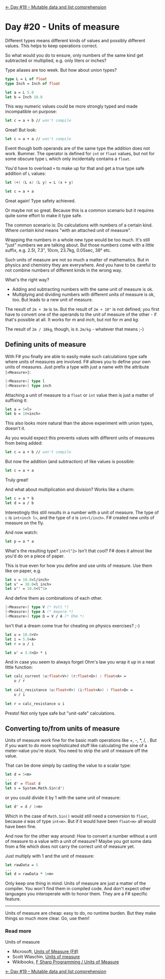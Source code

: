 [← Day #19 – Mutable data and list comprehension](../day19) 

# Day #20 - Units of measure
Different types means different kinds of values and possibly different values. This helps to keep operations correct.

So what would you do to ensure, only numbers of the same kind get subtracted or multiplied, e.g. only liters or inches?

Type aliases are too week. But how about union types?

```fsharp
type L = L of float
type Inch = Inch of float

let a = L 5.0
let b = Inch 10.0
```

This way numeric values could be more strongly typed and made incompatible on purpose:

```fsharp
let c = a + b // won't compile
```

Great! But look:

```fsharp
let c = a + a // won't compile
```

Event though both operands are of the same type the addition does not work. Bummer. The operator is defined for `int` or `float` values, but not for some obscure type `L` which only incidentally contains a `float`.

You'd have to overload `+` to make up for that and get a true type safe addition of `L` values:

```fsharp
let (+) (L x) (L y) = L (x + y)

let c = a + a
```

Great again! Type safety achieved.

Or maybe not so great. Because this is a common scenario but it requires quite some effort to make it type safe.

The common scenario is: Do calculations with numbers of a certain kind. Where _certain kind_ means "with an attached unit of measure".

Wrapping the numbers in a whole new type would be too much. It's still "just" numbers we are talking about. But those numbers come with a little suffix, e.g. 2.5l, 7.3", 10cm, 23.7kg, 0.05sec, 38° etc.

Such units of measure are not so much a matter of mathematics. But in physics and chemistry they are everywhere. And you have to be careful to not combine numbers of different kinds in the wrong way.

What's the right way?

* Adding and subtracting numbers with the same unit of measure is ok.
* Multiplying and dividing numbers with different units of measure is ok, too. But leads to a new unit of measure.

The result of `2m + 3m` is `5m`. But the result of `2m + 10"` is not defined; you first have to convert one of the operands to the unit of measure of the other - if that's possible at all. It works for _m_ and _inch_, but not for _m_ and _kg_.

The result of `2m / 10kg`, though, is `0.2m/kg` - whatever that means ;-)

## Defining units of measure
With F# you finally are able to easily make such calculations type safe where units of measures are involved. F# allows you to define your own units of measures. Just prefix a type with just a name with the attribute `[<Measure>]`:

```fsharp
[<Measure>] type l
[<Measure>] type inch
```

Attaching a unit of measure to a `float` or `int` value then is just a matter of suffixing it:

```fsharp
let a = 5<l>
let b = 10<inch>
```

This also looks more natural than the above experiment with union types, doesn't it.

As you would expect this prevents values with different units of measures from being added:

```fsharp
let c = a + b // won't compile
```

But now the addition (and subtraction) of like values is possible:

```fsharp
let c = a + a
```

Truly great!

And what about multiplication and division? Works like a charm:

```fsharp
let c = a * b
let d = a / b
```

Interestingly this still results in a number with a unit of measure. The type of `c` is `int<inch l>`, and the type of `d` is `int<l/inch>`. F# created new units of measure on the fly.

And now watch:

```fsharp
let p = a * a
```

What's the resulting type? `int<l^2>` Isn't that cool? F# does it almost like you'd do on a piece of paper.

This is true even for how you define and use units of measure. Use them like on paper, e.g.

```fsharp
let v = 10.0<l/inch>
let v' = 10.0<l inch>
let v'' = 10.0<l^2>
```

And define them as combinations of each other.

```fsharp
[<Measure>] type V (* Volt *)
[<Measure>] type A (* Ampere *)
[<Measure>] type Ω = V / A (* Ohm *)
```

Isn't that a dream come true for cheating on physics exercises? ;-)

```fsharp
let u = 10.0<V>
let i = 5.0<A>
let r = u / i

let u' = 3.0<Ω> * i
```

And in case you seem to always forget Ohm's law you wrap it up in a neat little function:

```fsharp
let calc_current (u:float<V>) (r:float<Ω>) : float<A> = 
    u / r
    
let calc_resistance (u:float<V>) (i:float<A>) : float<Ω> = 
    u / i
    
let r = calc_resistance u i
```

Presto! Not only type safe but "unit-safe" calculations.

## Converting to/from units of measure
Units of measure work fine for the basic math operations like +, -, *, /, . But if you want to do more sophisticated stuff like calculating the sine of a meter-value you're stuck. You need to strip the unit of measure off the value.

That can be done simply by casting the value to a scalar type:

```fsharp
let d = 5<m>
...
let d' = float d
let s = System.Math.Sin(d')
```

or you could divide it by 1 with the same unit of measure:

```fsharp
let d' = d / 1<m>
```

Which in the case of `Math.Sin()` would still need a conversion to `float`, because `d` was of type `int<m>`. But if it would have been `float<m>` all would have been fine.

And now for the other way around: How to convert a number without a unit of measure to a value with a unit of measure? Maybe you got some data from a file which does not carry the correct unit of measure yet.

Just multiply with 1 and the unit of measure:

```fsharp
let rawData = 5
...
let d = rawData * 1<m>
```

Only keep one thing in mind: Units of measure are just a matter of the compiler. You won't find them in compiled code. And don't expect other languages you interoperate with to honor them. They are a F# specific feature.

***

Units of measure are cheap: easy to do, no runtime burden. But they make things so much more clear. Go, use them!

### Read more

Units of measure

* Microsoft, [Units of Measure (F#)](https://msdn.microsoft.com/en-us/library/dd233243.aspx)
* Scott Wlaschin, [Units of measure](http://fsharpforfunandprofit.com/posts/units-of-measure/)
* Wikibooks, [F Sharp Programming / Units of Measure](https://en.wikibooks.org/wiki/F_Sharp_Programming/Units_of_Measure)

[← Day #19 – Mutable data and list comprehension](../day19) 
